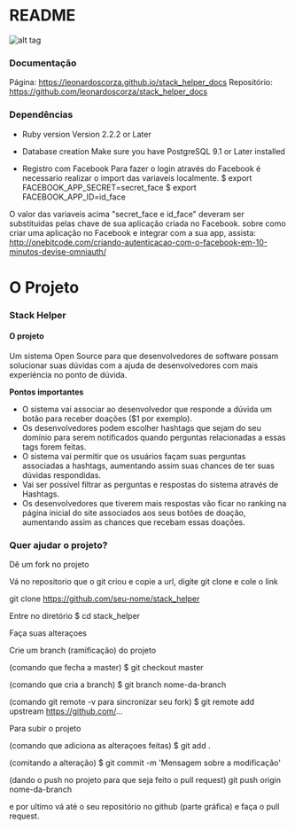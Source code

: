 # README

![alt tag](https://codeship.com/projects/eeb1a760-7173-0134-f7f4-4aa32a10a3f8/status?branch=master)


### Documentação

Página: https://leonardoscorza.github.io/stack_helper_docs
Repositório: https://github.com/leonardoscorza/stack_helper_docs


### Dependências

* Ruby version
Version 2.2.2 or Later

* Database creation
Make sure you have PostgreSQL 9.1 or Later installed

* Registro com Facebook
Para fazer o login através do Facebook é necessario realizar o import das variaveis localmente.
$ export FACEBOOK_APP_SECRET=secret_face
$ export FACEBOOK_APP_ID=id_face

O valor das variaveis acima "secret_face e id_face" deveram ser substituidas pelas chave de sua aplicação criada no Facebook.
sobre como criar uma aplicação no Facebook e integrar com a sua app, assista:
http://onebitcode.com/criando-autenticacao-com-o-facebook-em-10-minutos-devise-omniauth/


# O Projeto

### Stack Helper

#### O projeto
Um sistema Open Source para que desenvolvedores de software possam solucionar suas dúvidas com a ajuda de desenvolvedores com mais experiéncia no ponto de dúvida.

**Pontos importantes**
* O sistema vai associar ao desenvolvedor que responde a dúvida um botão para receber doações ($1 por exemplo).
* Os desenvolvedores podem escolher hashtags que sejam do seu domínio para serem notificados quando perguntas relacionadas a essas tags forem feitas.
* O sistema vai permitir que os usuários façam suas perguntas associadas a hashtags, aumentando assim suas chances de ter suas dúvidas respondidas.
* Vai ser possível filtrar as perguntas e respostas do sistema através de Hashtags.
* Os desenvolvedores que tiverem mais respostas vão ficar no ranking na página inicial do site associados aos seus botões de doação, aumentando assim as chances que recebam essas doações.


### Quer ajudar o projeto?
Dê um fork no projeto

Vá no repositorio que o git criou e copie a url, digite git clone e cole o link

git clone https://github.com/seu-nome/stack_helper

Entre no diretório
$ cd stack_helper

Faça suas alteraçoes

Crie um branch (ramificação) do projeto

(comando que fecha a master)	$ git checkout master

(comando que cria a branch)	 $ git branch nome-da-branch

(comando git remote -v para sincronizar seu fork) $ git remote add upstream https://github.com/...

Para subir o projeto

(comando que adiciona as alteraçoes feitas) $ git add .

(comitando a alteração) $ git commit -m 'Mensagem sobre a modificação'

(dando o push no projeto para que seja feito o pull request) git push origin nome-da-branch

e por ultimo vá até o seu repositório no github (parte gráfica) e faça o pull request.
